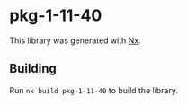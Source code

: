 # pkg-1-11-40

This library was generated with [Nx](https://nx.dev).

## Building

Run `nx build pkg-1-11-40` to build the library.
